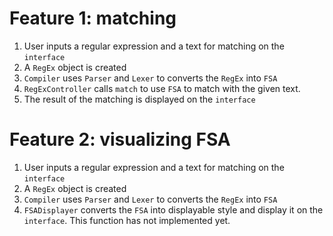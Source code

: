 # Feature 1: matching
1. User inputs a regular expression and a text for matching on the `interface`
2. A `RegEx` object is created
3. `Compiler` uses `Parser` and `Lexer` to converts the `RegEx` into `FSA`
4. `RegExController` calls `match` to use `FSA` to match with the given text.
5. The result of the matching is displayed on the `interface`

# Feature 2: visualizing FSA
1. User inputs a regular expression and a text for matching on the `interface`
2. A `RegEx` object is created
3. `Compiler` uses `Parser` and `Lexer` to converts the `RegEx` into `FSA`
4. `FSADisplayer` converts the `FSA` into displayable style and display it on the `interface`. This function has not implemented yet.